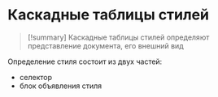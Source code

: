 # Каскадные таблицы стилей
> [!summary] Каскадные таблицы стилей 
> определяют представление документа, его внешний вид

Определение стиля состоит из двух частей:
- селектор
- блок объявления стиля